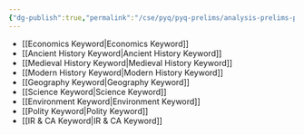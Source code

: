 ```yaml
---
{"dg-publish":true,"permalink":"/cse/pyq/pyq-prelims/analysis-prelims-pyq-analysis-1995-2024/","tags":["Navigation"]}
---
```



- [[Economics Keyword\|Economics Keyword]]
- [[Ancient History Keyword\|Ancient History Keyword]]
- [[Medieval History Keyword\|Medieval History Keyword]]
- [[Modern History Keyword\|Modern History Keyword]]
- [[Geography Keyword\|Geography Keyword]]
- [[Science Keyword\|Science Keyword]]
- [[Environment Keyword\|Environment Keyword]]
- [[Polity Keyword\|Polity Keyword]]
- [[IR & CA  Keyword\|IR & CA  Keyword]]
